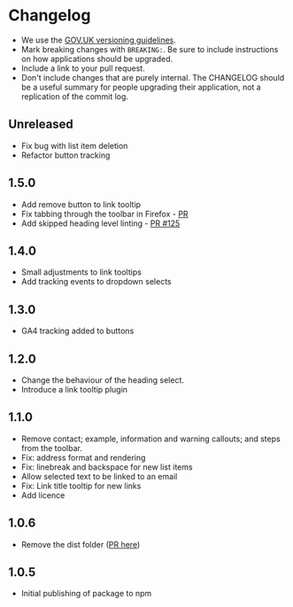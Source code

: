 # Changelog

- We use the [GOV.UK versioning guidelines](https://docs.publishing.service.gov.uk/manual/publishing-a-ruby-gem.html#versioning).
- Mark breaking changes with `BREAKING:`. Be sure to include instructions on how applications should be upgraded.
- Include a link to your pull request.
- Don't include changes that are purely internal. The CHANGELOG should be a useful summary for people upgrading their
  application, not a replication of the commit log.

## Unreleased

- Fix bug with list item deletion
- Refactor button tracking

## 1.5.0

- Add remove button to link tooltip
- Fix tabbing through the toolbar in Firefox - [PR](https://github.com/alphagov/govspeak-visual-editor/pull/123)
- Add skipped heading level linting - [PR #125](https://github.com/alphagov/govspeak-visual-editor/pull/125)

## 1.4.0

- Small adjustments to link tooltips
- Add tracking events to dropdown selects

## 1.3.0

- GA4 tracking added to buttons

## 1.2.0

- Change the behaviour of the heading select.
- Introduce a link tooltip plugin

## 1.1.0

- Remove contact; example, information and warning callouts; and steps from the toolbar.
- Fix: address format and rendering
- Fix: linebreak and backspace for new list items
- Allow selected text to be linked to an email
- Fix: Link title tooltip for new links
- Add licence

## 1.0.6

- Remove the dist folder ([PR here](https://github.com/alphagov/govspeak-visual-editor/pull/69))

## 1.0.5

- Initial publishing of package to npm
